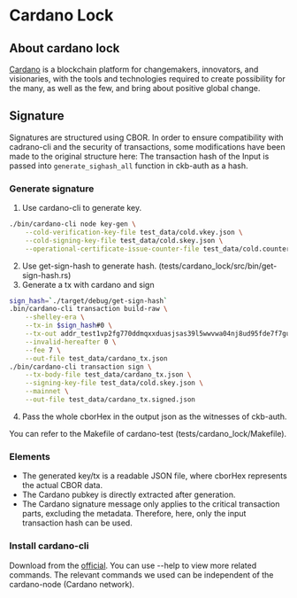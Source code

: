 # Cardano Lock

## About cardano lock
[Cardano](https://cardano.org/) is a blockchain platform for changemakers, innovators, and visionaries, with the tools and technologies required to create possibility for the many, as well as the few, and bring about positive global change.


## Signature
Signatures are structured using CBOR. In order to ensure compatibility with cadrano-cli and the security of transactions, some modifications have been made to the original structure here:
The transaction hash of the Input is passed into ```generate_sighash_all``` function in ckb-auth as a hash.


### Generate signature
1. Use cardano-cli to generate key.
```bash
./bin/cardano-cli node key-gen \
    --cold-verification-key-file test_data/cold.vkey.json \
    --cold-signing-key-file test_data/cold.skey.json \
    --operational-certificate-issue-counter-file test_data/cold.counter.json
```
2. Use get-sign-hash to generate hash. (tests/cardano_lock/src/bin/get-sign-hash.rs)
3. Generate a tx with cardano and sign
```bash
sign_hash=`./target/debug/get-sign-hash`
.bin/cardano-cli transaction build-raw \
    --shelley-era \
    --tx-in $sign_hash#0 \
    --tx-out addr_test1vp2fg770ddmqxxduasjsas39l5wwvwa04nj8ud95fde7f7guscp6v+1 \
    --invalid-hereafter 0 \
    --fee 7 \
    --out-file test_data/cardano_tx.json
./bin/cardano-cli transaction sign \
    --tx-body-file test_data/cardano_tx.json \
    --signing-key-file test_data/cold.skey.json \
    --mainnet \
    --out-file test_data/cardano_tx.signed.json
```
4. Pass the whole cborHex in the output json as the witnesses of ckb-auth.

You can refer to the Makefile of cardano-test (tests/cardano_lock/Makefile).

### Elements
* The generated key/tx is a readable JSON file, where cborHex represents the actual CBOR data.
* The Cardano pubkey is directly extracted after generation.
* The Cardano signature message only applies to the critical transaction parts, excluding the metadata. Therefore, here, only the input transaction hash can be used.

### Install cardano-cli
Download from the [official](https://github.com/input-output-hk/cardano-node/releases/tag/8.0.0).
You can use --help to view more related commands. The relevant commands we used can be independent of the cardano-node (Cardano network).
